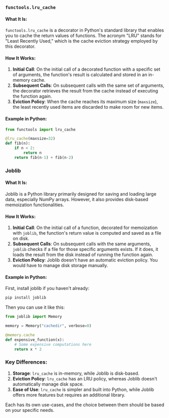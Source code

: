 ### `functools.lru_cache`

#### What It Is:
`functools.lru_cache` is a decorator in Python's standard library that enables you to cache the return values of functions. The acronym "LRU" stands for "Least Recently Used," which is the cache eviction strategy employed by this decorator.

#### How It Works:
1. **Initial Call**: On the initial call of a decorated function with a specific set of arguments, the function's result is calculated and stored in an in-memory cache.
2. **Subsequent Calls**: On subsequent calls with the same set of arguments, the decorator retrieves the result from the cache instead of executing the function again.
3. **Eviction Policy**: When the cache reaches its maximum size (`maxsize`), the least recently used items are discarded to make room for new items.

#### Example in Python:
```python
from functools import lru_cache

@lru_cache(maxsize=32)
def fib(n):
    if n < 2:
        return n
    return fib(n-1) + fib(n-2)
```

### Joblib

#### What It Is:
Joblib is a Python library primarily designed for saving and loading large data, especially NumPy arrays. However, it also provides disk-based memoization functionalities.

#### How It Works:
1. **Initial Call**: On the initial call of a function, decorated for memoization with `joblib`, the function's return value is computed and saved as a file on disk.
2. **Subsequent Calls**: On subsequent calls with the same arguments, `joblib` checks if a file for those specific arguments exists. If it does, it loads the result from the disk instead of running the function again.
3. **Eviction Policy**: Joblib doesn't have an automatic eviction policy. You would have to manage disk storage manually.

#### Example in Python:
First, install joblib if you haven't already:
```bash
pip install joblib
```

Then you can use it like this:
```python
from joblib import Memory

memory = Memory("cachedir", verbose=0)

@memory.cache
def expensive_function(x):
    # Some expensive computations here
    return x * 2
```

### Key Differences:

1. **Storage**: `lru_cache` is in-memory, while Joblib is disk-based.
2. **Eviction Policy**: `lru_cache` has an LRU policy, whereas Joblib doesn't automatically manage disk space.
3. **Ease of Use**: `lru_cache` is simpler and built into Python, while Joblib offers more features but requires an additional library.

Each has its own use-cases, and the choice between them should be based on your specific needs.